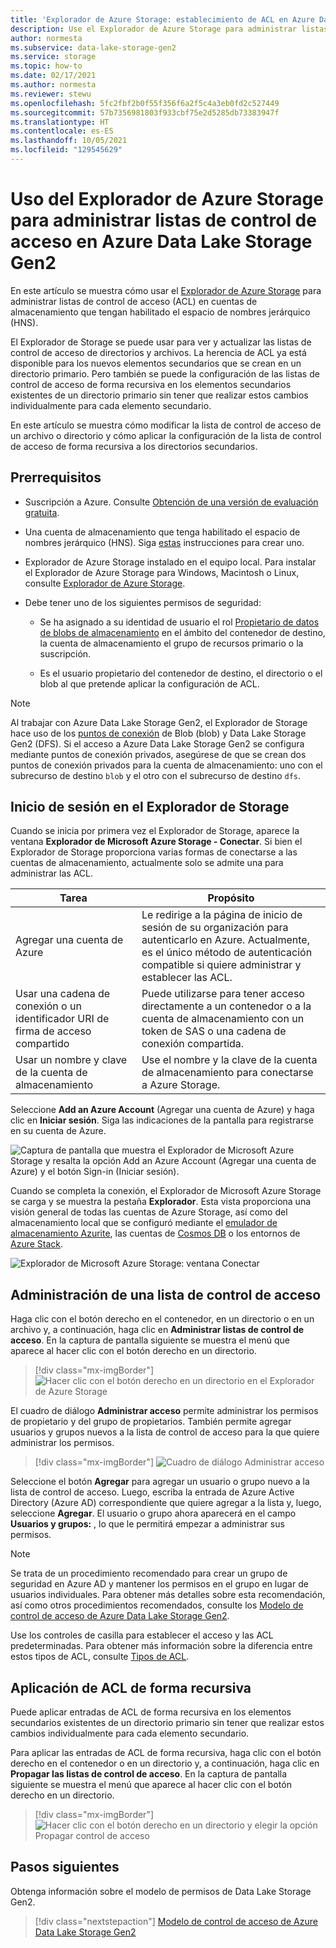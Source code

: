 ```yaml
---
title: 'Explorador de Azure Storage: establecimiento de ACL en Azure Data Lake Storage Gen2'
description: Use el Explorador de Azure Storage para administrar listas de control de acceso (ACL) en cuentas de almacenamiento que tengan habilitado el espacio de nombres jerárquico (HNS).
author: normesta
ms.subservice: data-lake-storage-gen2
ms.service: storage
ms.topic: how-to
ms.date: 02/17/2021
ms.author: normesta
ms.reviewer: stewu
ms.openlocfilehash: 5fc2fbf2b0f55f356f6a2f5c4a3eb0fd2c527449
ms.sourcegitcommit: 57b7356981803f933cbf75e2d5285db73383947f
ms.translationtype: HT
ms.contentlocale: es-ES
ms.lasthandoff: 10/05/2021
ms.locfileid: "129545629"
---
```

# <a name="use-azure-storage-explorer-to-manage-acls-in-azure-data-lake-storage-gen2"></a>Uso del Explorador de Azure Storage para administrar listas de control de acceso en Azure Data Lake Storage Gen2

En este artículo se muestra cómo usar el [Explorador de Azure Storage](https://azure.microsoft.com/features/storage-explorer/) para administrar listas de control de acceso (ACL) en cuentas de almacenamiento que tengan habilitado el espacio de nombres jerárquico (HNS).

El Explorador de Storage se puede usar para ver y actualizar las listas de control de acceso de directorios y archivos. La herencia de ACL ya está disponible para los nuevos elementos secundarios que se crean en un directorio primario. Pero también se puede la configuración de las listas de control de acceso de forma recursiva en los elementos secundarios existentes de un directorio primario sin tener que realizar estos cambios individualmente para cada elemento secundario.

En este artículo se muestra cómo modificar la lista de control de acceso de un archivo o directorio y cómo aplicar la configuración de la lista de control de acceso de forma recursiva a los directorios secundarios.

## <a name="prerequisites"></a>Prerrequisitos

- Suscripción a Azure. Consulte [Obtención de una versión de evaluación gratuita](https://azure.microsoft.com/pricing/free-trial/).

- Una cuenta de almacenamiento que tenga habilitado el espacio de nombres jerárquico (HNS). Siga [estas](../common/storage-account-create.md) instrucciones para crear uno.

- Explorador de Azure Storage instalado en el equipo local. Para instalar el Explorador de Azure Storage para Windows, Macintosh o Linux, consulte [Explorador de Azure Storage](https://azure.microsoft.com/features/storage-explorer/).

- Debe tener uno de los siguientes permisos de seguridad:

  - Se ha asignado a su identidad de usuario el rol [Propietario de datos de blobs de almacenamiento](../../role-based-access-control/built-in-roles.md#storage-blob-data-owner) en el ámbito del contenedor de destino, la cuenta de almacenamiento el grupo de recursos primario o la suscripción.

  - Es el usuario propietario del contenedor de destino, el directorio o el blob al que pretende aplicar la configuración de ACL.

> [!NOTE]
> Al trabajar con Azure Data Lake Storage Gen2, el Explorador de Storage hace uso de los [puntos de conexión](../common/storage-private-endpoints.md#private-endpoints-for-azure-storage) de Blob (blob) y Data Lake Storage Gen2 (DFS). Si el acceso a Azure Data Lake Storage Gen2 se configura mediante puntos de conexión privados, asegúrese de que se crean dos puntos de conexión privados para la cuenta de almacenamiento: uno con el subrecurso de destino `blob` y el otro con el subrecurso de destino `dfs`.

## <a name="sign-in-to-storage-explorer"></a>Inicio de sesión en el Explorador de Storage

Cuando se inicia por primera vez el Explorador de Storage, aparece la ventana **Explorador de Microsoft Azure Storage - Conectar**. Si bien el Explorador de Storage proporciona varias formas de conectarse a las cuentas de almacenamiento, actualmente solo se admite una para administrar las ACL.

|Tarea|Propósito|
|---|---|
|Agregar una cuenta de Azure | Le redirige a la página de inicio de sesión de su organización para autenticarlo en Azure. Actualmente, es el único método de autenticación compatible si quiere administrar y establecer las ACL.|
|Usar una cadena de conexión o un identificador URI de firma de acceso compartido | Puede utilizarse para tener acceso directamente a un contenedor o a la cuenta de almacenamiento con un token de SAS o una cadena de conexión compartida. |
|Usar un nombre y clave de la cuenta de almacenamiento| Use el nombre y la clave de la cuenta de almacenamiento para conectarse a Azure Storage.|

Seleccione **Add an Azure Account** (Agregar una cuenta de Azure) y haga clic en **Iniciar sesión**. Siga las indicaciones de la pantalla para registrarse en su cuenta de Azure.

![Captura de pantalla que muestra el Explorador de Microsoft Azure Storage y resalta la opción Add an Azure Account (Agregar una cuenta de Azure) y el botón Sign-in (Iniciar sesión).](media/quickstart-storage-explorer/storage-explorer-connect.png)

Cuando se completa la conexión, el Explorador de Microsoft Azure Storage se carga y se muestra la pestaña **Explorador**. Esta vista proporciona una visión general de todas las cuentas de Azure Storage, así como del almacenamiento local que se configuró mediante el [emulador de almacenamiento Azurite](../common/storage-use-azurite.md?toc=%2fazure%2fstorage%2fblobs%2ftoc.json), las cuentas de [Cosmos DB](../../cosmos-db/storage-explorer.md?toc=%2fazure%2fstorage%2fblobs%2ftoc.json) o los entornos de [Azure Stack](/azure-stack/user/azure-stack-storage-connect-se?toc=%2fazure%2fstorage%2fblobs%2ftoc.json).

![Explorador de Microsoft Azure Storage: ventana Conectar](media/quickstart-storage-explorer/storage-explorer-main-page.png)

## <a name="manage-an-acl"></a>Administración de una lista de control de acceso

Haga clic con el botón derecho en el contenedor, en un directorio o en un archivo y, a continuación, haga clic en **Administrar listas de control de acceso**.  En la captura de pantalla siguiente se muestra el menú que aparece al hacer clic con el botón derecho en un directorio.

> [!div class="mx-imgBorder"]
> ![Hacer clic con el botón derecho en un directorio en el Explorador de Azure Storage](./media/data-lake-storage-explorer-acl/manage-access-control-list-option.png)

El cuadro de diálogo **Administrar acceso** permite administrar los permisos de propietario y del grupo de propietarios. También permite agregar usuarios y grupos nuevos a la lista de control de acceso para la que quiere administrar los permisos.

> [!div class="mx-imgBorder"]
> ![Cuadro de diálogo Administrar acceso](./media/data-lake-storage-explorer-acl/manage-access-dialog-box.png)

Seleccione el botón **Agregar** para agregar un usuario o grupo nuevo a la lista de control de acceso. Luego, escriba la entrada de Azure Active Directory (Azure AD) correspondiente que quiere agregar a la lista y, luego, seleccione **Agregar**.  El usuario o grupo ahora aparecerá en el campo **Usuarios y grupos:** , lo que le permitirá empezar a administrar sus permisos.

> [!NOTE]
> Se trata de un procedimiento recomendado para crear un grupo de seguridad en Azure AD y mantener los permisos en el grupo en lugar de usuarios individuales. Para obtener más detalles sobre esta recomendación, así como otros procedimientos recomendados, consulte los [Modelo de control de acceso de Azure Data Lake Storage Gen2](data-lake-storage-explorer-acl.md).

Use los controles de casilla para establecer el acceso y las ACL predeterminadas. Para obtener más información sobre la diferencia entre estos tipos de ACL, consulte [Tipos de ACL](data-lake-storage-access-control.md#types-of-acls).

## <a name="apply-acls-recursively"></a>Aplicación de ACL de forma recursiva

Puede aplicar entradas de ACL de forma recursiva en los elementos secundarios existentes de un directorio primario sin tener que realizar estos cambios individualmente para cada elemento secundario.

Para aplicar las entradas de ACL de forma recursiva, haga clic con el botón derecho en el contenedor o en un directorio y, a continuación, haga clic en **Propagar las listas de control de acceso**.  En la captura de pantalla siguiente se muestra el menú que aparece al hacer clic con el botón derecho en un directorio.

> [!div class="mx-imgBorder"]
> ![Hacer clic con el botón derecho en un directorio y elegir la opción Propagar control de acceso](./media/data-lake-storage-explorer-acl/propagate-access-control-list-option.png)

## <a name="next-steps"></a>Pasos siguientes

Obtenga información sobre el modelo de permisos de Data Lake Storage Gen2.

> [!div class="nextstepaction"]
> [Modelo de control de acceso de Azure Data Lake Storage Gen2](./data-lake-storage-access-control-model.md)
